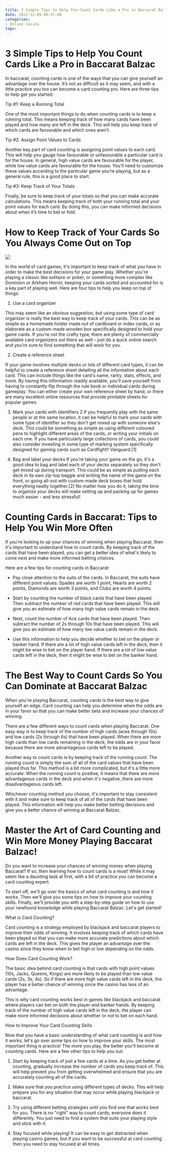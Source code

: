 ```yaml
---
title: 3 Simple Tips to Help You Count Cards Like a Pro in Baccarat Balzac
date: 2022-12-09 00:37:00
categories:
- Online Casino
tags:
---
```



#  3 Simple Tips to Help You Count Cards Like a Pro in Baccarat Balzac

In baccarat, counting cards is one of the ways that you can give yourself an advantage over the house. It’s not as difficult as it may seem, and with a little practice you too can become a card counting pro. Here are three tips to help get you started:

Tip #1: Keep a Running Total

One of the most important things to do when counting cards is to keep a running total. This means keeping track of how many cards have been played and how many are left in the deck. This will help you keep track of which cards are favourable and which ones aren’t.

Tip #2: Assign Point Values to Cards

Another key part of card counting is assigning point values to each card. This will help you gauge how favourable or unfavourable a particular card is for the house. In general, high value cards are favourable for the player, while low value cards are favourable for the house. You’ll need to customize these values according to the particular game you’re playing, but as a general rule, this is a good place to start.

Tip #3: Keep Track of Your Totals

Finally, be sure to keep track of your totals so that you can make accurate calculations. This means keeping track of both your running total and your point values for each card. By doing this, you can make informed decisions about when it’s time to bet or fold.

#  How to Keep Track of Your Cards So You Always Come Out on Top

![](https://images.unsplash.com/photo-1547719869606-fa7bfdd3c3ef?ixlib=rb-1.2.1&q=80&auto=format&cs=tinysrgb&w=1500&fit=max)

In the world of card games, it's important to keep track of what you have in order to make the best decisions for your game play. Whether you're playing a classic like solitaire or poker, or something more complex like Dominion or Arkham Horror, keeping your cards sorted and accounted for is a key part of playing well. Here are four tips to help you keep on top of things:

1. Use a card organizer

This may seem like an obvious suggestion, but using some type of card organizer is really the best way to keep track of your cards. This can be as simple as a homemade holder made out of cardboard or index cards, or as elaborate as a custom-made wooden box specifically designed to hold your game cards. If you're not the crafty type, there are plenty of commercially available card organizers out there as well - just do a quick online search and you're sure to find something that will work for you.

2. Create a reference sheet

If your game involves multiple decks or lots of different card types, it can be helpful to create a reference sheet detailing all the information about each card. This can include things like the card's name, rarity, stats, effects, and more. By having this information readily available, you'll save yourself from having to constantly flip through the rule book or individual cards during gameplay. You can either create your own reference sheet by hand, or there are many excellent online resources that provide printable sheets for popular games.

3. Mark your cards with identifiers
2
If you frequently play with the same people or at the same location, it can be helpful to mark your cards with some type of identifier so they don't get mixed up with someone else's deck. This could be something as simple as using different coloured pens to highlight different areas of the cards, or writing your initials on each one. If you have particularly large collections of cards, you could also consider investing in some type of marking system specifically designed for gaming cards such as Cardfight!! Vanguard.[1] 

4. Bag and label your decks
If you're taking your game on the go, it's a good idea to bag and label each of your decks separately so they don't get mixed up during transport. This could be as simple as putting each deck in its own zip-top baggie and writing the name of the game on the front, or going all-out with custom-made deck boxes that hold everything neatly together.[2] No matter how you do it, taking the time to organize your decks will make setting up and packing up for games much easier - and less stressful!

#  Counting Cards in Baccarat: Tips to Help You Win More Often

If you're looking to up your chances of winning when playing Baccarat, then it's important to understand how to count cards. By keeping track of the cards that have been played, you can get a better idea of what's likely to come next and make more informed betting choices.

Here are a few tips for counting cards in Baccarat:

- Pay close attention to the suits of the cards. In Baccarat, the suits have different point values: Spades are worth 1 point, Hearts are worth 2 points, Diamonds are worth 3 points, and Clubs are worth 4 points.

- Start by counting the number of black cards that have been played. Then subtract the number of red cards that have been played. This will give you an estimate of how many high value cards remain in the deck.

- Next, count the number of Ace cards that have been played. Then subtract the number of 2s through 10s that have been played. This will give you an estimate of how many low value cards remain in the deck.

- Use this information to help you decide whether to bet on the player or banker hand. If there are a lot of high value cards left in the deck, then it might be wise to bet on the player hand. If there are a lot of low value cards left in the deck, then it might be wise to bet on the banker hand.

#  The Best Way to Count Cards So You Can Dominate at Baccarat Balzac

When you're playing Baccarat, counting cards is the best way to give yourself an edge. Card counting can help you determine when the odds are in your favor so that you can make better bets and increase your chances of winning.

There are a few different ways to count cards when playing Baccarat. One easy way is to keep track of the number of high cards (aces through 10s) and low cards (2s through 6s) that have been played. When there are more high cards than low cards remaining in the deck, the odds are in your favor because there are more advantageous cards left to be played.

Another way to count cards is by keeping track of the running count. The running count is simply the sum of all of the card values that have been played thus far. This method is a bit more complicated, but it's a little more accurate. When the running count is positive, it means that there are more advantageous cards in the deck and when it's negative, there are more disadvantageous cards left.

Whichever counting method you choose, it's important to stay consistent with it and make sure to keep track of all of the cards that have been played. This information will help you make better betting decisions and give you a better chance of winning at Baccarat Balzac.

#  Master the Art of Card Counting and Win More Money Playing Baccarat Balzac!

Do you want to increase your chances of winning money when playing Baccarat? If so, then learning how to count cards is a must! While it may seem like a daunting task at first, with a bit of practice you can become a card counting expert.

To start off, we'll go over the basics of what card counting is and how it works. Then we'll give you some tips on how to improve your counting skills. Finally, we'll provide you with a step-by-step guide on how to use your newfound knowledge while playing Baccarat Balzac. Let's get started!

What is Card Counting?

Card counting is a strategy employed by blackjack and baccarat players to improve their odds of winning. It involves keeping track of which cards have been played so that you can make more accurate predictions about which cards are left in the deck. This gives the player an advantage over the casino since they know when to bet high or low depending on the odds.

How Does Card Counting Work?

The basic idea behind card counting is that cards with high point values (10s, Jacks, Queens, Kings) are more likely to be played than low value cards (2s, 3s, 4s). So if there are more high value cards left in the deck, the player has a better chance of winning since the casino has less of an advantage.

This is why card counting works best in games like blackjack and baccarat where players can bet on both the player and banker hands. By keeping track of the number of high value cards left in the deck, the player can make more informed decisions about whether or not to bet on each hand.

How to Improve Your Card Counting Skills

Now that you have a basic understanding of what card counting is and how it works, let's go over some tips on how to improve your skills. The most important thing is practice! The more you play, the better you'll become at counting cards. Here are a few other tips to help you out:

1) Start by keeping track of just a few cards at a time. As you get better at counting, gradually increase the number of cards you keep track of. This will help prevent you from getting overwhelmed and ensure that you are accurately counting all of the cards.


2) Make sure that you practice using different types of decks. This will help prepare you for any situation that may occur while playing blackjack or baccarat.

 3) Try using different betting strategies until you find one that works best for you. There is no "right" way to count cards; everyone does it differently. You just need to find a system that suits your playing style and stick with it.

4) Stay focused while playing! It can be easy to get distracted when playing casino games, but if you want to be successful at card counting then you need to stay focused at all times.